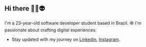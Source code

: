 ## Hi there 👋🏽👽

I'm a 23-year-old software developer student based in Brazil. 🕸️ I'm passionate about crafting digital experiences.

- Stay updated with my journey on [Linkedin](https://www.linkedin.com/in/guilhermecrf/), [Instagram](https://www.instagram.com/guilhermcrf/).
